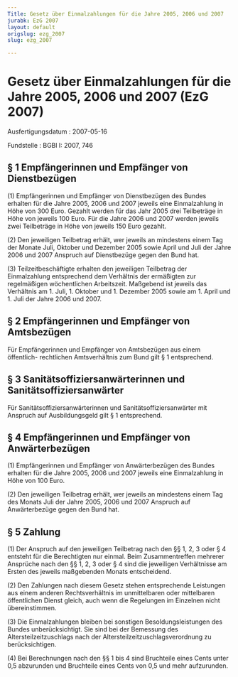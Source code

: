 ```yaml
---
Title: Gesetz über Einmalzahlungen für die Jahre 2005, 2006 und 2007
jurabk: EzG 2007
layout: default
origslug: ezg_2007
slug: ezg_2007

---
```


# Gesetz über Einmalzahlungen für die Jahre 2005, 2006 und 2007 (EzG 2007)

Ausfertigungsdatum
:   2007-05-16

Fundstelle
:   BGBl I: 2007, 746

## § 1 Empfängerinnen und Empfänger von Dienstbezügen

(1) Empfängerinnen und Empfänger von Dienstbezügen des Bundes erhalten
für die Jahre 2005, 2006 und 2007 jeweils eine Einmalzahlung in Höhe
von 300 Euro. Gezahlt werden für das Jahr 2005 drei Teilbeträge in
Höhe von jeweils 100 Euro. Für die Jahre 2006 und 2007 werden jeweils
zwei Teilbeträge in Höhe von jeweils 150 Euro gezahlt.

(2) Den jeweiligen Teilbetrag erhält, wer jeweils an mindestens einem
Tag der Monate Juli, Oktober und Dezember 2005 sowie April und Juli
der Jahre 2006 und 2007 Anspruch auf Dienstbezüge gegen den Bund hat.

(3) Teilzeitbeschäftigte erhalten den jeweiligen Teilbetrag der
Einmalzahlung entsprechend dem Verhältnis der ermäßigten zur
regelmäßigen wöchentlichen Arbeitszeit. Maßgebend ist jeweils das
Verhältnis am 1. Juli, 1. Oktober und 1. Dezember 2005 sowie am 1.
April und 1. Juli der Jahre 2006 und 2007.

## § 2 Empfängerinnen und Empfänger von Amtsbezügen

Für Empfängerinnen und Empfänger von Amtsbezügen aus einem öffentlich-
rechtlichen Amtsverhältnis zum Bund gilt § 1 entsprechend.

## § 3 Sanitätsoffiziersanwärterinnen und Sanitätsoffiziersanwärter

Für Sanitätsoffiziersanwärterinnen und Sanitätsoffiziersanwärter mit
Anspruch auf Ausbildungsgeld gilt § 1 entsprechend.

## § 4 Empfängerinnen und Empfänger von Anwärterbezügen

(1) Empfängerinnen und Empfänger von Anwärterbezügen des Bundes
erhalten für die Jahre 2005, 2006 und 2007 jeweils eine Einmalzahlung
in Höhe von 100 Euro.

(2) Den jeweiligen Teilbetrag erhält, wer jeweils an mindestens einem
Tag des Monats Juli der Jahre 2005, 2006 und 2007 Anspruch auf
Anwärterbezüge gegen den Bund hat.

## § 5 Zahlung

(1) Der Anspruch auf den jeweiligen Teilbetrag nach den §§ 1, 2, 3
oder § 4 entsteht für die Berechtigten nur einmal. Beim
Zusammentreffen mehrerer Ansprüche nach den §§ 1, 2, 3 oder § 4 sind
die jeweiligen Verhältnisse am Ersten des jeweils maßgebenden Monats
entscheidend.

(2) Den Zahlungen nach diesem Gesetz stehen entsprechende Leistungen
aus einem anderen Rechtsverhältnis im unmittelbaren oder mittelbaren
öffentlichen Dienst gleich, auch wenn die Regelungen im Einzelnen
nicht übereinstimmen.

(3) Die Einmalzahlungen bleiben bei sonstigen Besoldungsleistungen des
Bundes unberücksichtigt. Sie sind bei der Bemessung des
Altersteilzeitzuschlags nach der Altersteilzeitzuschlagsverordnung zu
berücksichtigen.

(4) Bei Berechnungen nach den §§ 1 bis 4 sind Bruchteile eines Cents
unter 0,5 abzurunden und Bruchteile eines Cents von 0,5 und mehr
aufzurunden.

